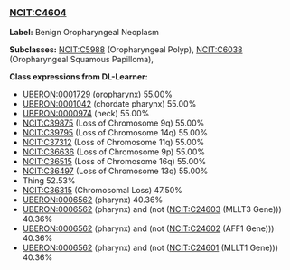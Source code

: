 
### [NCIT:C4604](http://purl.obolibrary.org/obo/NCIT_C4604)
**Label:** Benign Oropharyngeal Neoplasm

**Subclasses:** [NCIT:C5988](http://purl.obolibrary.org/obo/NCIT_C5988) (Oropharyngeal Polyp), [NCIT:C6038](http://purl.obolibrary.org/obo/NCIT_C6038) (Oropharyngeal Squamous Papilloma), 

**Class expressions from DL-Learner:**

- [UBERON:0001729](http://purl.obolibrary.org/obo/UBERON_0001729) (oropharynx) 55.00%
- [UBERON:0001042](http://purl.obolibrary.org/obo/UBERON_0001042) (chordate pharynx) 55.00%
- [UBERON:0000974](http://purl.obolibrary.org/obo/UBERON_0000974) (neck) 55.00%
- [NCIT:C39875](http://purl.obolibrary.org/obo/NCIT_C39875) (Loss of Chromosome 9q) 55.00%
- [NCIT:C39795](http://purl.obolibrary.org/obo/NCIT_C39795) (Loss of Chromosome 14q) 55.00%
- [NCIT:C37312](http://purl.obolibrary.org/obo/NCIT_C37312) (Loss of Chromosome 11q) 55.00%
- [NCIT:C36636](http://purl.obolibrary.org/obo/NCIT_C36636) (Loss of Chromosome 9p) 55.00%
- [NCIT:C36515](http://purl.obolibrary.org/obo/NCIT_C36515) (Loss of Chromosome 16q) 55.00%
- [NCIT:C36497](http://purl.obolibrary.org/obo/NCIT_C36497) (Loss of Chromosome 13q) 55.00%
- Thing 52.53%
- [NCIT:C36315](http://purl.obolibrary.org/obo/NCIT_C36315) (Chromosomal Loss) 47.50%
- [UBERON:0006562](http://purl.obolibrary.org/obo/UBERON_0006562) (pharynx) 40.36%
- [UBERON:0006562](http://purl.obolibrary.org/obo/UBERON_0006562) (pharynx) and (not ([NCIT:C24603](http://purl.obolibrary.org/obo/NCIT_C24603) (MLLT3 Gene))) 40.36%
- [UBERON:0006562](http://purl.obolibrary.org/obo/UBERON_0006562) (pharynx) and (not ([NCIT:C24602](http://purl.obolibrary.org/obo/NCIT_C24602) (AFF1 Gene))) 40.36%
- [UBERON:0006562](http://purl.obolibrary.org/obo/UBERON_0006562) (pharynx) and (not ([NCIT:C24601](http://purl.obolibrary.org/obo/NCIT_C24601) (MLLT1 Gene))) 40.36%


